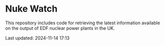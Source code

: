 # Nuke Watch

This repository includes code for retrieving the latest information available on the output of EDF nuclear power plants in the UK.

Last updated: 2024-11-14 17:13